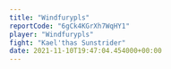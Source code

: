 ```yaml
---
title: "Windfurypls"
reportCode: "6gCk4KGrXh7WqHY1"
player: "Windfurypls"
fight: "Kael'thas Sunstrider"
date: 2021-11-10T19:47:04.454000+00:00
---
```

